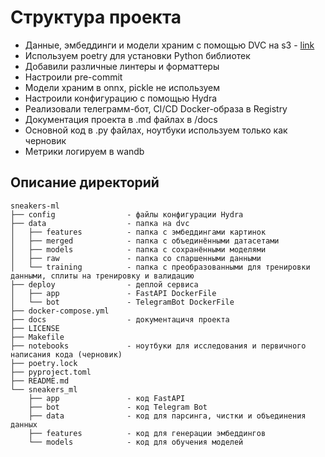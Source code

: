 # Структура проекта

- Данные, эмбеддинги и модели храним с помощью DVC на s3 - [link](https://console.cloud.yandex.ru/folders/b1gkpsnq6bd5s58dgqre/storage/buckets/sneakers-ml)
- Используем poetry для установки Python библиотек
- Добавили различные линтеры и форматтеры
- Настроили pre-commit
- Модели храним в onnx, pickle не используем
- Настроили конфигурацию с помощью Hydra
- Реализовали телеграмм-бот, CI/CD Docker-образа в Registry
- Документация проекта в .md файлах в /docs
- Основной код в .py файлах, ноутбуки используем только как черновик
- Метрики логируем в wandb

## Описание директорий

```tree
sneakers-ml
├── config                - файлы конфигурации Hydra
├── data                  - папка на dvc
│   ├── features          - папка с эмбеддингами картинок
│   ├── merged            - папка с объединёнными датасетами
│   ├── models            - папка с сохранёнными моделями
│   ├── raw               - папка со спаршенными данными
│   └── training          - папка с преобразованными для тренировки данными, сплиты на тренировку и валидацию
├── deploy                - деплой сервиса
│   ├── app               - FastAPI DockerFile
│   └── bot               - TelegramBot DockerFile
├── docker-compose.yml
├── docs                  - документацичя проекта
├── LICENSE
├── Makefile
├── notebooks             - ноутбуки для исследования и первичного написания кода (черновик)
├── poetry.lock
├── pyproject.toml
├── README.md
└── sneakers_ml
    ├── app               - код FastAPI
    ├── bot               - код Telegram Bot
    ├── data              - код для парсинга, чистки и объединения данных
    ├── features          - код для генерации эмбеддингов
    └── models            - код для обучения моделей
```
